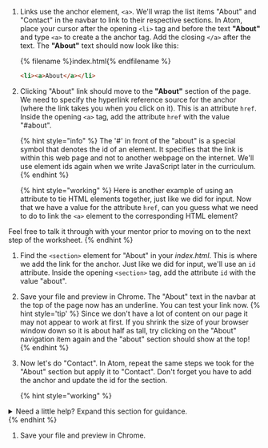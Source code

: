 1. Links use the anchor element, `<a>`. We'll wrap the list items "About" and "Contact" in the navbar to link to their respective sections. In Atom, place your cursor after the opening `<li>` tag and before the text **"About"** and type `<a>` to create a the anchor tag. Add the closing `</a>` after the text. The **"About"** text should now look like this:

    {% filename %}index.html{% endfilename %}
    ```html
    <li><a>About</a></li>
    ```

1. Clicking "About" link should move to the **"About"** section of the page. We need to specify the hyperlink reference source for the anchor (where the link takes you when you click on it). This is an attribute `href`. Inside the opening `<a>` tag, add the attribute `href` with the value "#about".

   {% hint style="info" %}
The '#' in front of the "about" is a special symbol that denotes the id of an element. It specifies that the link is within this web page and not to another webpage on the internet. We'll use element ids again when we write JavaScript later in the curriculum.
   {% endhint %}

   {% hint style="working" %}
Here is another example of using an attribute to tie HTML elements together, just like we did for input. Now that we have a value for the attribute `href`, can you guess what we need to do to link the `<a>` element to the corresponding HTML element?

Feel free to talk it through with your mentor prior to moving on to the next step of the worksheet.
   {% endhint %}

1. Find the `<section>` element for "About" in your _index.html_. This is where we add the link for the anchor. Just like we did for input, we'll use an `id` attribute. Inside the opening `<section>` tag, add the attribute `id` with the value "about".

1. Save your file and preview in Chrome. The "About" text in the navbar at the top of the page now has an underline. You can test your link now.
   {% hint style='tip' %}
Since we don't have a lot of content on our page it may not appear to work at first. If you shrink the size of your browser window down so it is about half as tall, try clicking on the "About" navigation item again and the "about" section should show at the top!
   {% endhint %}

1. Now let's do "Contact". In Atom, repeat the same steps we took for the "About" section but apply it to "Contact". Don't forget you have to add the anchor and update the id for the section.

   {% hint style="working" %}
<details>
<summary>
Need a little help? Expand this section for guidance. 
</summary> 
Wrap the "Contact" text in the list with <code>&lt;a&gt;</code> tag and add the <code>href</code> attribute. Set the value to "#contact". Add the closing <code>&lt;/a&gt;</code> tag. Find the <code>&lt;section&gt;</code> for "Contact" and add the attribute <code>id</code>. Set the value to "contact". Your code should look like this
<pre>
<code class="lang-html">
&lt;li&gt;&lt;a href="#contact"&gt;Contact&lt;/a&gt;&lt;/li&gt;
... skipping code here
&lt;section id="contact"&gt;
   &lt;h3&gt;Contact&lt;/h3&gt;
...remaining code for webpage here
</code>
</pre>
</details>
   {% endhint %}

1. Save your file and preview in Chrome.
